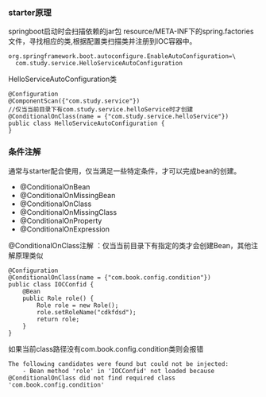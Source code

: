 ### starter原理

springboot启动时会扫描依赖的jar包 resource/META-INF下的spring.factories文件，寻找相应的类,根据配置类扫描类并注册到IOC容器中。

```
org.springframework.boot.autoconfigure.EnableAutoConfiguration=\
  com.study.service.HelloServiceAutoConfiguration
```

HelloServiceAutoConfiguration类

```
@Configuration
@ComponentScan({"com.study.service"})
//仅当当前目录下有com.study.service.helloService时才创建
@ConditionalOnClass(name = {"com.study.service.helloService"})
public class HelloServiceAutoConfiguration {
}
```

### 条件注解

通常与starter配合使用，仅当满足一些特定条件，才可以完成bean的创建。

- @ConditionalOnBean
- @ConditionalOnMissingBean
- @ConditionalOnClass
- @ConditionalOnMissingClass
- @ConditionalOnProperty
- @ConditionalOnExpression

@ConditionalOnClass注解 ：仅当当前目录下有指定的类才会创建Bean，其他注解原理类似

```
@Configuration
@ConditionalOnClass(name = {"com.book.config.condition"})
public class IOCConfid {
    @Bean
    public Role role() {
        Role role = new Role();
        role.setRoleName("cdkfdsd");
        return role;
    }
}
```

如果当前class路径没有com.book.config.condition类则会报错

```
The following candidates were found but could not be injected:
	- Bean method 'role' in 'IOCConfid' not loaded because @ConditionalOnClass did not find required class 'com.book.config.condition'
```
